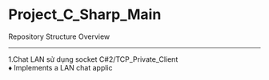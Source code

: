 # Project_C_Sharp_Main
Repository Structure Overview

---

1.Chat LAN sử dụng socket C#2/TCP_Private_Client
<br>
♦ Implements a LAN chat applic
